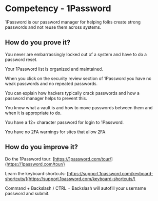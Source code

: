 # Competency - 1Password

1Password is our password manager for helping folks create strong passwords and not reuse them across systems.

## How do you prove it?

You never are embarrassingly locked out of a system and have to do a password reset. 

Your 1Password list is organized and maintained.

When you click on the security review section of 1Password you have no weak passwords and no repeated passwords.

You can explain how hackers typically crack passwords and how a password manager helps to prevent this.

You know what a vault is and how to move passwords between them and when it is appropriate to do.

You have a 12+ character password for login to 1Password.

You have no 2FA warnings for sites that allow 2FA

## How do you improve it?

Do the 1Password tour: [https://1password.com/tour/](https://1password.com/tour/) 

Learn the keyboard shortcuts: [https://support.1password.com/keyboard-shortcuts/](https://support.1password.com/keyboard-shortcuts/)

Command + Backslash / CTRL + Backslash will autofill your username password and submit.  

